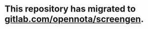 # This repository has migrated to [gitlab.com/opennota/screengen](https://gitlab.com/opennota/screengen).
